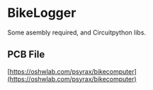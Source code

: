 # BikeLogger
Some asembly required, and Circuitpython libs.

## PCB File
[https://oshwlab.com/psyrax/bikecomputer](https://oshwlab.com/psyrax/bikecomputer)